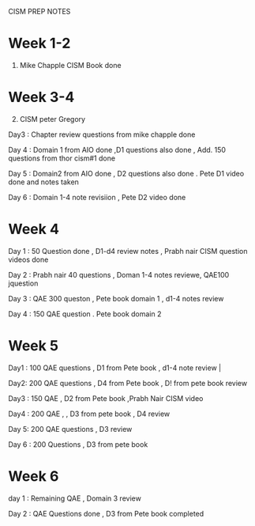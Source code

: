 CISM PREP NOTES 


# Week 1-2 
 1. Mike Chapple CISM Book done

# Week 3-4 
 2. CISM peter Gregory





 Day3 : Chapter review questions from mike chapple done 






 
 Day 4 : Domain 1 from AIO done ,D1 questions also done , Add. 150 questions from thor cism#1 done 




























 Day 5 : Domain2 from AIO done , D2 questions also done . 
         Pete D1 video done and notes taken 



Day 6 : Domain 1-4 note revisiion , Pete D2 video done          





# Week 4 


Day 1 : 50 Question done , D1-d4 review notes , Prabh nair CISM question videos done 












Day 2 : Prabh nair 40 questions , Doman 1-4 notes reviewe, QAE100 jquestion




Day 3 : QAE 300 queston , Pete book domain 1 , d1-4 notes review 










Day 4 : 150 QAE question . Pete book domain 2






# Week 5



Day1 : 100 QAE questions , D1 from Pete book , d1-4 note review |








Day2: 200 QAE questions , D4 from Pete book , D! from pete book review 





Day3 : 150 QAE , D2 from Pete book ,Prabh Nair CISM video 







Day4 : 200 QAE , , D3 from pete book , D4 review 






Day 5: 200 QAE questions , D3 review 










Day 6 : 200 Questions , D3 from pete book



# Week 6

day 1 : Remaining QAE , Domain 3 review 
































Day 2 : QAE Questions done , D3 from Pete book completed 
